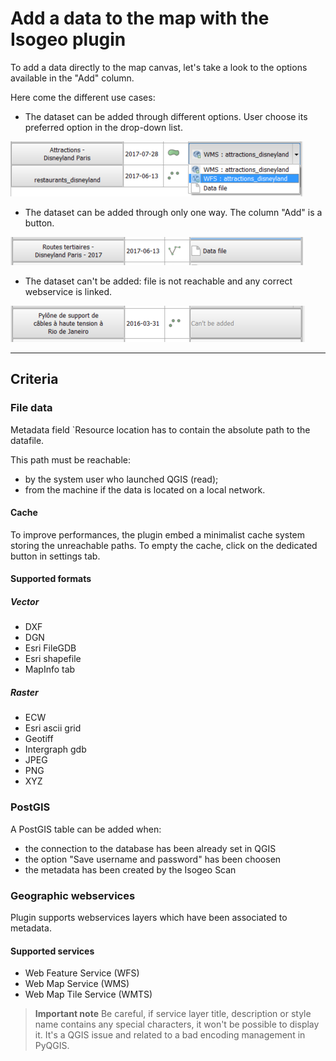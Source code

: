 # Add a data to the map with the Isogeo plugin

To add a data directly to the map canvas, let's take a look to the options available in the "Add" column.

Here come the different use cases:

- The dataset can be added through different options. User choose its preferred option in the drop-down list.

![](https://raw.githubusercontent.com/isogeo/isogeo-plugin-qgis/master/img/en/search_results_add_OK_multi_en.png "Data can be added through multiple ways")

- The dataset can be added through only one way. The column "Add" is a button.

![](https://raw.githubusercontent.com/isogeo/isogeo-plugin-qgis/master/img/en/search_results_addOk_one_en.png "Data can be added through one way")

- The dataset can't be added: file is not reachable and any correct webservice is linked.

![](https://raw.githubusercontent.com/isogeo/isogeo-plugin-qgis/master/img/en/search_results_addNot_en.png "Unable to add data - check criterias")
___

## Criteria

### File data

Metadata field `Resource location has to contain the absolute path to the datafile.

This path must be reachable:
* by the system user who launched QGIS (read);
* from the machine if the data is located on a local network.

#### Cache

To improve performances, the plugin embed a minimalist cache system storing the unreachable paths. To empty the cache, click on the dedicated button in settings tab.

#### Supported formats

##### Vector

- DXF
- DGN
- Esri FileGDB
- Esri shapefile
- MapInfo tab

##### Raster

- ECW
- Esri ascii grid
- Geotiff
- Intergraph gdb
- JPEG
- PNG
- XYZ

### PostGIS

A PostGIS table can be added when:

- the connection to the database has been already set in QGIS
- the option "Save username and password" has been choosen
- the metadata has been created by the Isogeo Scan

### Geographic webservices

Plugin supports webservices layers which have been associated to metadata.

#### Supported services

- Web Feature Service (WFS)
- Web Map Service (WMS)
- Web Map Tile Service (WMTS)

> **Important note**
> Be careful, if service layer title, description or style name contains any special characters, it won't be possible to display it. It's a QGIS issue and related to a bad encoding management in PyQGIS.
